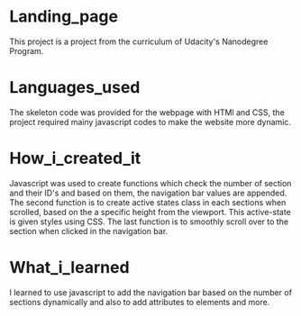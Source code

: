

# Landing_page
This project is a project from the curriculum of Udacity's Nanodegree Program.

# Languages_used
The skeleton code was provided for the webpage with HTMl and CSS, the project required mainy javascript codes to make the website more dynamic.

# How_i_created_it
Javascript was used to create functions which check the number of section and their ID's and based on them, the navigation bar values are appended. The second function is to create active states class in each sections when scrolled, based on the a specific height from the viewport. This active-state is given styles using CSS. The last function is to smoothly scroll over to the section when clicked in the navigation bar.

# What_i_learned
I learned to use javascript to add the navigation bar based on the number of sections dynamically and also to add attributes to elements and more.
